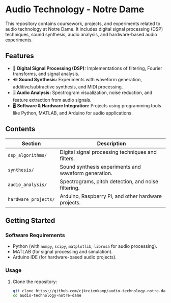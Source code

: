# Audio Technology - Notre Dame  

This repository contains coursework, projects, and experiments related to audio technology at Notre Dame. It includes digital signal processing (DSP) techniques, sound synthesis, audio analysis, and hardware-based audio experiments.  

## Features  
- 🎵 **Digital Signal Processing (DSP):** Implementations of filtering, Fourier transforms, and signal analysis.  
- 🔊 **Sound Synthesis:** Experiments with waveform generation, additive/subtractive synthesis, and MIDI processing.  
- 🎚 **Audio Analysis:** Spectrogram visualization, noise reduction, and feature extraction from audio signals.  
- 🖥 **Software & Hardware Integration:** Projects using programming tools like Python, MATLAB, and Arduino for audio applications.  

## Contents  
| Section               | Description                                          |
|-----------------------|------------------------------------------------------|
| `dsp_algorithms/`    | Digital signal processing techniques and filters.    |
| `synthesis/`         | Sound synthesis experiments and waveform generation.  |
| `audio_analysis/`    | Spectrograms, pitch detection, and noise filtering.  |
| `hardware_projects/` | Arduino, Raspberry Pi, and other hardware projects.  |

## Getting Started  
### **Software Requirements**  
- Python (with `numpy`, `scipy`, `matplotlib`, `librosa` for audio processing).  
- MATLAB (for signal processing and simulation).  
- Arduino IDE (for hardware-based audio projects).  

### **Usage**  
1. Clone the repository:  
   ```bash
   git clone https://github.com/cjkreienkamp/audio-technology-notre-dame.git
   cd audio-technology-notre-dame

